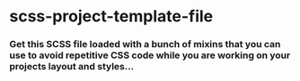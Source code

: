 # scss-project-template-file

### Get this SCSS file loaded with a bunch of mixins that you can use to avoid repetitive CSS code while you are working on your projects layout and styles...


